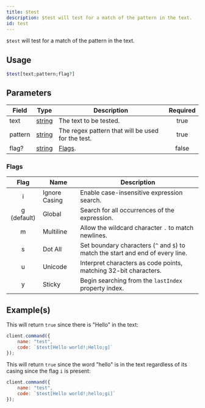 ```yaml
---
title: $test
description: $test will test for a match of the pattern in the text.
id: test
---
```


`$test` will test for a match of the pattern in the text.

## Usage

```php
$test[text;pattern;flag?]
```

## Parameters

| Field   | Type                                                                                              | Description                                       | Required |
| ------- | ------------------------------------------------------------------------------------------------- | ------------------------------------------------- | :------: |
| text    | [string](https://developer.mozilla.org/en-US/docs/Web/JavaScript/Reference/Global_Objects/String) | The text to be tested.                            |   true   |
| pattern | [string](https://developer.mozilla.org/en-US/docs/Web/JavaScript/Reference/Global_Objects/String) | The regex pattern that will be used for the test. |   true   |
| flag?   | [string](https://developer.mozilla.org/en-US/docs/Web/JavaScript/Reference/Global_Objects/String) | [Flags](#flags).                                  |  false   |

### Flags

|    Flag     | Name          | Description                                                                     |
| :---------: | ------------- | ------------------------------------------------------------------------------- |
|      i      | Ignore Casing | Enable case-insensitive expression search.                                      |
| g (default) | Global        | Search for all occurrences of the expression.                                   |
|      m      | Multiline     | Allow the wildcard character `.` to match newlines.                             |
|      s      | Dot All       | Set boundary characters (`^` and `$`) to match the start and end of every line. |
|      u      | Unicode       | Interpret characters as code points, matching 32-bit characters.                |
|      y      | Sticky        | Begin searching from the `lastIndex` property index.                            |

## Example(s)

This will return `true` since there is "Hello" in the text:

```js
client.command({
    name: "test",
    code: `$test[Hello world!;Hello;g]`
});
```

This will return `true` since the word "hello" is in the text regardless of its casing since the flag `i` is present:

```js
client.command({
    name: "test",
    code: `$test[Hello world!;hello;gi]`
});
```
